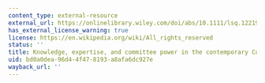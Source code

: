 ```yaml
---
content_type: external-resource
external_url: https://onlinelibrary.wiley.com/doi/abs/10.1111/lsq.12219
has_external_license_warning: true
license: https://en.wikipedia.org/wiki/All_rights_reserved
status: ''
title: Knowledge, expertise, and committee power in the contemporary Congress
uid: bd0a0dea-96d4-4f47-8193-a8afa6dc927e
wayback_url: ''
---
```

